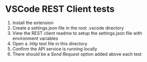 # VSCode REST Client tests
1. Install the extension
1. Create a settings.json file in the root .vscode directory
1. View the REST client readme to setup the settings.json file with environment variables
1. Open a .http test file in this directory
1. Confirm the API service is running locally
1. There should be a _Send Request_ option added above each test
